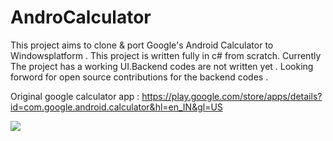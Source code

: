 # AndroCalculator
This project aims to clone &amp; port Google's Android Calculator to Windowsplatform . This project is written fully in c# from scratch.
Currently The project has a working UI.Backend codes are not written yet . Looking forword for open source contributions for the backend codes .


Original google calculator app : https://play.google.com/store/apps/details?id=com.google.android.calculator&hl=en_IN&gl=US

![](https://i.ibb.co/S6swDxf/Androcalculator-demo1.gif)
